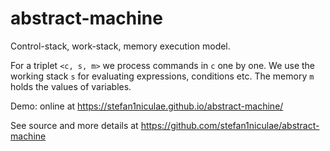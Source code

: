 # abstract-machine

Control-stack, work-stack, memory execution model.

For a triplet `<c, s, m>` we process commands in `c` one by one.
We use the working stack `s` for evaluating expressions, conditions etc.
The memory `m` holds the values of variables.

Demo: online at https://stefan1niculae.github.io/abstract-machine/

See source and more details at https://github.com/stefan1niculae/abstract-machine

